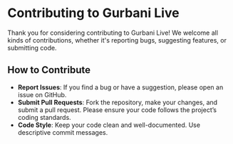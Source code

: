 # Contributing to Gurbani Live

Thank you for considering contributing to Gurbani Live! We welcome all kinds of contributions, whether it's reporting bugs, suggesting features, or submitting code.

## How to Contribute

- **Report Issues**: If you find a bug or have a suggestion, please open an issue on GitHub.
- **Submit Pull Requests**: Fork the repository, make your changes, and submit a pull request. Please ensure your code follows the project’s coding standards.
- **Code Style**: Keep your code clean and well-documented. Use descriptive commit messages.